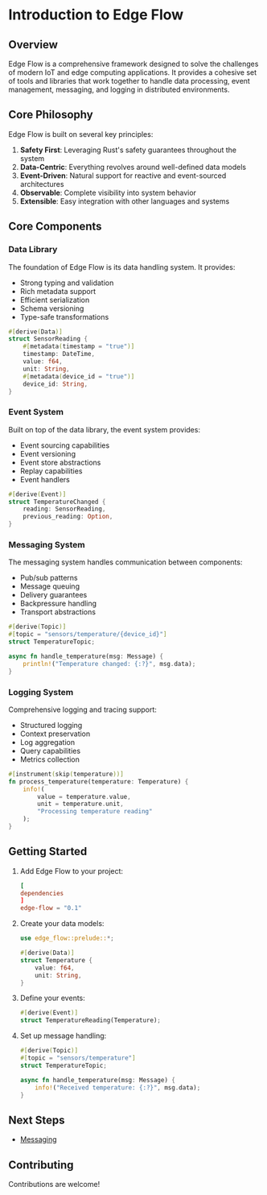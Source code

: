 # Introduction to Edge Flow

## Overview

Edge Flow is a comprehensive framework designed to solve the challenges of modern IoT and edge computing applications. It provides a cohesive set of tools and libraries that work together to handle data processing, event management, messaging, and logging in distributed environments.

## Core Philosophy

Edge Flow is built on several key principles:

1. **Safety First**: Leveraging Rust's safety guarantees throughout the system
2. **Data-Centric**: Everything revolves around well-defined data models
3. **Event-Driven**: Natural support for reactive and event-sourced architectures
4. **Observable**: Complete visibility into system behavior
5. **Extensible**: Easy integration with other languages and systems

## Core Components

### Data Library

The foundation of Edge Flow is its data handling system. It provides:

- Strong typing and validation
- Rich metadata support
- Efficient serialization
- Schema versioning
- Type-safe transformations

```rust
#[derive(Data)]
struct SensorReading {
    #[metadata(timestamp = "true")]
    timestamp: DateTime,
    value: f64,
    unit: String,
    #[metadata(device_id = "true")]
    device_id: String,
}
```

### Event System

Built on top of the data library, the event system provides:

- Event sourcing capabilities
- Event versioning
- Event store abstractions
- Replay capabilities
- Event handlers

```rust
#[derive(Event)]
struct TemperatureChanged {
    reading: SensorReading,
    previous_reading: Option,
}
```

### Messaging System

The messaging system handles communication between components:

- Pub/sub patterns
- Message queuing
- Delivery guarantees
- Backpressure handling
- Transport abstractions

```rust
#[derive(Topic)]
#[topic = "sensors/temperature/{device_id}"]
struct TemperatureTopic;

async fn handle_temperature(msg: Message) {
    println!("Temperature changed: {:?}", msg.data);
}
```

### Logging System

Comprehensive logging and tracing support:

- Structured logging
- Context preservation
- Log aggregation
- Query capabilities
- Metrics collection

```rust
#[instrument(skip(temperature))]
fn process_temperature(temperature: Temperature) {
    info!(
        value = temperature.value,
        unit = temperature.unit,
        "Processing temperature reading"
    );
}
```

## Getting Started

1. Add Edge Flow to your project:

    ```toml
    [
    dependencies
    ]
    edge-flow = "0.1"
    ```

2. Create your data models:

    ```rust
    use edge_flow::prelude::*;

    #[derive(Data)]
    struct Temperature {
        value: f64,
        unit: String,
    }
    ```

3. Define your events:

    ```rust
    #[derive(Event)]
    struct TemperatureReading(Temperature);
    ```

4. Set up message handling:

    ```rust
    #[derive(Topic)]
    #[topic = "sensors/temperature"]
    struct TemperatureTopic;

    async fn handle_temperature(msg: Message) {
        info!("Received temperature: {:?}", msg.data);
    }
    ```

## Next Steps

- [Messaging](messaging/docs.md)

## Contributing

Contributions are welcome!
